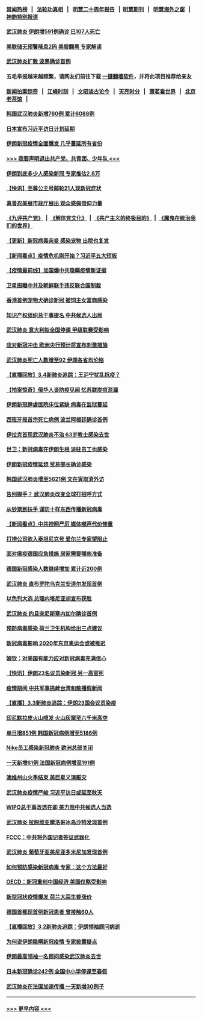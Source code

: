 #### [禁闻热榜](热点新闻.md?=0)  &nbsp;&nbsp;|&nbsp;&nbsp; [法轮功真相](https://github.com/gfw-breaker/truth/blob/master/README.md?=0) &nbsp;&nbsp;|&nbsp;&nbsp; [明慧二十周年报告](https://github.com/gfw-breaker/mh-reports/blob/master/README.md?=0) &nbsp;&nbsp;|&nbsp;&nbsp;[明慧期刊](https://github.com/gfw-breaker/mh-qikan) &nbsp;&nbsp;|&nbsp;&nbsp; [明慧海外之窗](https://github.com/gfw-breaker/mh-news/blob/master/README.md?=0) &nbsp;&nbsp;|&nbsp;&nbsp; [神韵特别报道](https://github.com/gfw-breaker/mh-news/blob/master/shenyun.md?=0)
#### [武汉肺炎 伊朗增591例确诊 已107人死亡](../pages/nsc418/n11917357.md?t=03052202) 
#### [美联储无预警降息2码 美股翻黑 专家解读](../pages/nsc418/n11917095.md?t=03052202) 
#### [武汉肺炎扩散 波黑确诊首例](../pages/nsc418/n11917042.md?t=03052202) 
#### 五毛举报越来越频繁，请网友们前往下载 [一键翻墙软件](https://github.com/gfw-breaker/ssr-accounts)，并将此项目推荐给亲友
#### [新闻拍案惊奇](https://github.com/gfw-breaker/banned-news/blob/master/pages/link4.md) &nbsp;&nbsp;|&nbsp;&nbsp; [江峰时刻](https://github.com/gfw-breaker/banned-news/blob/master/pages/link4.md) &nbsp;&nbsp;|&nbsp;&nbsp; [文昭谈古论今](https://github.com/gfw-breaker/banned-news/blob/master/pages/link4.md) &nbsp;&nbsp;|&nbsp;&nbsp; [天亮时分](https://github.com/gfw-breaker/banned-news/blob/master/pages/link4.md) &nbsp;&nbsp;|&nbsp;&nbsp; [萧茗看世界](https://github.com/gfw-breaker/banned-news/blob/master/pages/link4.md) &nbsp;&nbsp;|&nbsp;&nbsp; [北京老茶馆](https://github.com/gfw-breaker/banned-news/blob/master/pages/link4.md) &nbsp;&nbsp;|&nbsp;&nbsp; 
#### [韩国武汉肺炎新增760例 累计6088例](../pages/nsc418/n11916869.md?t=03052202) 
#### [日本宣布习近平访日计划延期](../pages/nsc418/n11916680.md?t=03052202) 
#### [伊朗新冠疫情全面爆发 几乎蔓延所有省份](../pages/nsc418/n11916523.md?t=03052202) 
#### [>>> 我要声明退出共产党、共青团、少年队 <<<](https://github.com/begood0513/goodnews/blob/master/quit/letter.md) 
#### [伊朗到底多少人感染新冠 专家推估2.8万](../pages/nsc418/n11916156.md?t=03052202) 
#### [【快讯】至尊公主号邮轮21人现新冠症状](../pages/nsc418/n11915968.md?t=03052202) 
#### [真善忍美展市政厅展出 观众感佩信仰力量](../pages/nsc418/n11914416.md?t=03052202) 
#### [《九评共产党》](https://github.com/begood0513/9ping.md/blob/master/README.md) &nbsp;|&nbsp; [《解体党文化》](../../../../jtdwh.md/blob/master/README.md)  &nbsp;|&nbsp; [《共产主义的终极目的》](../../../../gczydzjmd.md/blob/master/README.md) &nbsp;|&nbsp; [《魔鬼在统治我们的世界》](../../../../mgztzwmdsj.md/blob/master/README.md) 
#### [【更新】新冠病毒突变 感染宠物 出院也复发](../pages/nsc418/n11890652.md?t=03052202) 
#### [【新闻看点】疫情危机刚开始？习近平五大短板](../pages/nsc418/n11915146.md?t=03052202) 
#### [【疫情最前线】加国爆中共隐瞒疫情新证据](../pages/nsc418/n11915482.md?t=03052202) 
#### [卫星图曝中共及朝鲜联手违反联合国制裁](../pages/nsc418/n11915406.md?t=03052202) 
#### [香港首例宠物犬确诊新冠 被饲主女富商感染](../pages/nsc418/n11915307.md?t=03052202) 
#### [知识产权组织总干事提名 中共候选人出局](../pages/nsc418/n11915273.md?t=03052202) 
#### [武汉肺炎 意大利拟全国停课 甲级联赛受影响](../pages/nsc418/n11914989.md?t=03052202) 
#### [应对新冠冲击 欧洲央行预计将宣布刺激措施](../pages/nsc418/n11914846.md?t=03052202) 
#### [武汉肺炎死亡人数增至92 伊朗各省均沦陷](../pages/nsc418/n11914754.md?t=03052202) 
#### [【直播回放】3.4新肺炎追踪：王沪宁扰乱抗疫？](../pages/nsc418/n11914571.md?t=03052202) 
#### [【拍案惊奇】俄华人谈防疫见闻 忆苏联炭疽泄漏](../pages/nsc418/n11913399.md?t=03052202) 
#### [伊朗新冠肆虐医院床位紧缺 病毒在监狱蔓延](../pages/nsc418/n11914745.md?t=03052202) 
#### [西班牙报首宗死亡病例 波兰阿根廷确诊首例](../pages/nsc418/n11914570.md?t=03052202) 
#### [伊拉克首现武汉肺炎不治 63岁教士感染去世](../pages/nsc418/n11914263.md?t=03052202) 
#### [世卫：新冠病毒在伊朗生根 派驻员工也感染](../pages/nsc418/n11914087.md?t=03052202) 
#### [伊朗新冠疫情延烧 贸易部长确诊感染](../pages/nsc418/n11914152.md?t=03052202) 
#### [韩国武汉肺炎增至5621例 文在寅取消外访](../pages/nsc418/n11913777.md?t=03052202) 
#### [告别握手？ 武汉肺炎改变全球打招呼方式](../pages/nsc418/n11913485.md?t=03052202) 
#### [从钞票到扶手 谨防十样东西传播新冠病毒](../pages/nsc418/n11913125.md?t=03052202) 
#### [【新闻看点】中共控网严厉 媒体噤声代价惨重](../pages/nsc418/n11912589.md?t=03052202) 
#### [打捞公司欲入泰坦尼克号 爱尔兰专家望阻止](../pages/nsc418/n11902555.md?t=03052202) 
#### [面对瘟疫德国应急措施 居家需要哪些准备](../pages/nsc418/n11911515.md?t=03052202) 
#### [德国新冠感染人数继续增加 累计近200例](../pages/nsc418/n11912573.md?t=03052202) 
#### [武汉肺炎 直布罗陀乌克兰安道尔发现首例](../pages/nsc418/n11912582.md?t=03052202) 
#### [以色列大选 总理内塔尼亚胡宣布获胜](../pages/nsc418/n11912213.md?t=03052202) 
#### [武汉肺炎 约旦突尼斯塞内加尔确诊首例](../pages/nsc418/n11910597.md?t=03052202) 
#### [预防病毒感染 荷兰卫生机构给出三点建议](../pages/nsc418/n11892761.md?t=03052202) 
#### [新冠病毒影响 2020年东京奥运会或被推迟](../pages/nsc418/n11912440.md?t=03052202) 
#### [姆钦：对美国有能力应对新冠病毒充满信心](../pages/nsc418/n11912446.md?t=03052202) 
#### [【快讯】伊朗23名议员染新冠 另一高官死](../pages/nsc418/n11912252.md?t=03052202) 
#### [疫情期间 中共军事挑衅台湾和散播假新闻](../pages/nsc418/n11912211.md?t=03052202) 
#### [【直播】3.3新肺炎追踪：伊朗23国会议员染疫](../pages/nsc418/n11912059.md?t=03052202) 
#### [印尼默拉皮火山喷发 火山灰窜至六千米高空](../pages/nsc418/n11911908.md?t=03052202) 
#### [单日增851例 韩国新冠病例增至5186例](../pages/nsc418/n11911627.md?t=03052202) 
#### [Nike员工感染新冠肺炎 欧洲总部关闭](../pages/nsc418/n11911682.md?t=03052202) 
#### [一天新增61例 法国新冠病例增至191例](../pages/nsc418/n11910774.md?t=03052202) 
#### [澳维州山火季结束 美巨星义演赈灾](../pages/nsc418/n11910887.md?t=03052202) 
#### [武汉肺炎疫情严峻 习近平访日或延至秋天](../pages/nsc418/n11910570.md?t=03052202) 
#### [WIPO总干事改选在即 美力阻中共候选人当选](../pages/nsc418/n11910464.md?t=03052202) 
#### [武汉肺炎 拉脱维亚摩洛哥冰岛沙特发现首例](../pages/nsc418/n11910372.md?t=03052202) 
#### [FCCC：中共将外国记者签证武器化](../pages/nsc418/n11910385.md?t=03052202) 
#### [武汉肺炎 葡萄牙亚美尼亚多米尼加发现首例](../pages/nsc418/n11910197.md?t=03052202) 
#### [如何预防感染新冠病毒 专家：这个方法最好](../pages/nsc418/n11909928.md?t=03052202) 
#### [OECD：新冠重创中国经济 美国仅略受影响](../pages/nsc418/n11910023.md?t=03052202) 
#### [新型冠状疫情爆发 荷兰大蒜生姜涨价](../pages/nsc418/n11892646.md?t=03052202) 
#### [德国首都现首例新冠患者 曾接触60人](../pages/nsc418/n11909891.md?t=03052202) 
#### [【直播回放】3.2新肺炎追踪：伊朗领袖顾问病逝](../pages/nsc418/n11909676.md?t=03052202) 
#### [为何说伊朗隐瞒新冠疫情 专家披露疑点](../pages/nsc418/n11909701.md?t=03052202) 
#### [伊朗最高领袖一名顾问感染武汉肺炎去世](../pages/nsc418/n11909593.md?t=03052202) 
#### [日本新冠确诊242例 全国中小学停课至春假](../pages/nsc418/n11909521.md?t=03052202) 
#### [武汉肺炎在法国加速传播 一天新增30例子](../pages/nsc418/n11909555.md?t=03052202) 

----
#### [ >>> 更早内容 <<< ](../indexes/nsc418-earlier.md)
